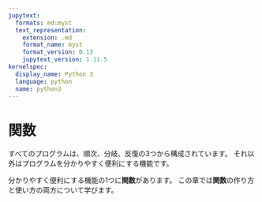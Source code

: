 ```yaml
---
jupytext:
  formats: md:myst
  text_representation:
    extension: .md
    format_name: myst
    format_version: 0.13
    jupytext_version: 1.11.5
kernelspec:
  display_name: Python 3
  language: python
  name: python3
---
```

関数
====

すべてのプログラムは、順次、分岐、反復の3つから構成されています。
それ以外はプログラムを分かりやすく便利にする機能です。

分かりやすく便利にする機能の1つに**関数**があります。
この章では**関数**の作り方と使い方の両方について学びます。